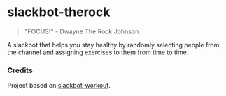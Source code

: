 # slackbot-therock
> "FOCUS!" - Dwayne The Rock Johnson

A slackbot that helps you stay healthy by randomly selecting people from the channel and assigning exercises to them from time to time.

### Credits

Project based on [slackbot-workout](https://github.com/brandonshin/slackbot-workout).
